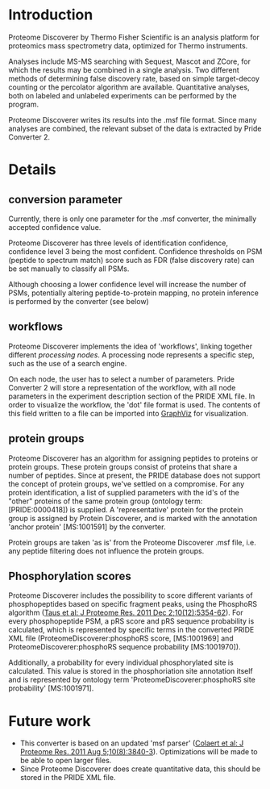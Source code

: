 # Introduction #

Proteome Discoverer by Thermo Fisher Scientific is an analysis platform for proteomics mass spectrometry data, optimized for Thermo instruments.

Analyses include MS-MS searching with Sequest, Mascot and ZCore, for which the results may be combined in a single analysis. Two different methods of determining false discovery rate, based on simple target-decoy counting or the percolator algorithm are available. Quantitative analyses, both on labeled and unlabeled experiments can be performed by the program.

Proteome Discoverer writes its results into the .msf file format. Since many analyses are combined, the relevant subset of the data is extracted by Pride Converter 2.


# Details #


## conversion parameter ##

Currently, there is only one parameter for the .msf converter, the minimally accepted confidence value.

Proteome Discoverer has three levels of identification confidence, confidence level 3 being the most confident. Confidence thresholds on PSM (peptide to spectrum match) score such as FDR (false discovery rate) can be set manually  to classify all PSMs.

Although choosing a lower confidence level will increase the number of PSMs, potentially altering peptide-to-protein mapping, no protein inference is performed by the converter (see below)


## workflows ##

Proteome Discoverer implements the idea of 'workflows', linking together different _processing nodes_. A processing node represents a specific step, such as the use of a search engine.

On each node, the user has to select a number of parameters. Pride Converter 2 will store a representation of the workflow, with all node parameters in the experiment description section of the PRIDE XML file. In order to visualize the workflow, the 'dot' file format is used. The contents of this field written to a file can be imported into [GraphViz](http://www.graphviz.org) for visualization.

## protein groups ##

Proteome Discoverer has an algorithm for assigning peptides to proteins or protein groups. These protein groups consist of proteins that share a number of peptides. Since at present, the PRIDE database does not support the concept of protein groups, we've settled on a compromise. For any protein identification, a list of supplied parameters with the id's of the "other" proteins of the same protein group (ontology term: [PRIDE:0000418]) is supplied. A 'representative' protein for the protein group is assigned by Protein Discoverer, and is marked with the annotation 'anchor protein' [MS:1001591] by the converter.

Protein groups are taken 'as is' from the Proteome Discoverer .msf file, i.e. any peptide filtering does not influence the protein groups.

## Phosphorylation scores ##

Proteome Discoverer includes the possibility to score different variants of phosphopeptides based on specific fragment peaks, using the PhosphoRS algorithm ([Taus et al: J Proteome Res. 2011 Dec 2;10(12):5354-62](http://dx.doi.org/10.1021/pr200611n)). For every phosphopeptide PSM, a pRS score and pRS sequence probability is calculated, which is represented by specific terms in the converted PRIDE XML file (ProteomeDiscoverer:phosphoRS score, [MS:1001969] and ProteomeDiscoverer:phosphoRS sequence probability [MS:1001970]).

Additionally, a probability for every individual phosphorylated site is calculated. This value is stored in the phosphoriation site annotation itself and is represented by ontology term 'ProteomeDiscoverer:phosphoRS site probability' [MS:1001971].

# Future work #

  * This converter is based on an updated 'msf parser' ([Colaert et al: J Proteome Res. 2011 Aug 5;10(8):3840-3](http://pubs.acs.org/doi/abs/10.1021/pr2005154)). Optimizations will be made to be able to open larger files.
  * Since Proteome Discoverer does create quantitative data, this should be stored in the PRIDE XML file.